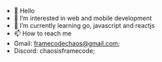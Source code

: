 - 👋 Hello
- 👀 I’m interested in web and mobile development
- 🌱 I’m currently learning go, javascript and reactjs
- 📫 How to reach me
-   Gmail: framecodechaos@gmail.com;
-   Discord: chaosisframecode;
